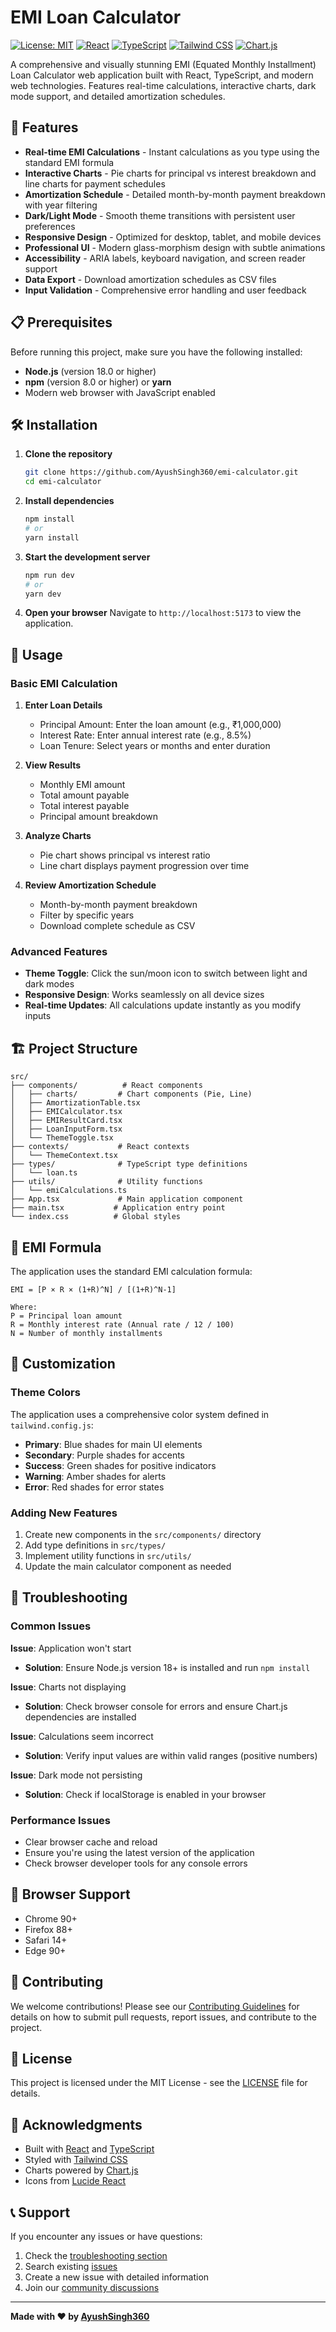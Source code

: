 # EMI Loan Calculator

[![License: MIT](https://img.shields.io/badge/License-MIT-yellow.svg)](https://opensource.org/licenses/MIT)
[![React](https://img.shields.io/badge/React-18.3.1-blue.svg)](https://reactjs.org/)
[![TypeScript](https://img.shields.io/badge/TypeScript-5.5.3-blue.svg)](https://www.typescriptlang.org/)
[![Tailwind CSS](https://img.shields.io/badge/Tailwind_CSS-3.4.1-38B2AC.svg)](https://tailwindcss.com/)
[![Chart.js](https://img.shields.io/badge/Chart.js-4.5.0-FF6384.svg)](https://www.chartjs.org/)

A comprehensive and visually stunning EMI (Equated Monthly Installment) Loan Calculator web application built with React, TypeScript, and modern web technologies. Features real-time calculations, interactive charts, dark mode support, and detailed amortization schedules.

## 🚀 Features

- **Real-time EMI Calculations** - Instant calculations as you type using the standard EMI formula
- **Interactive Charts** - Pie charts for principal vs interest breakdown and line charts for payment schedules
- **Amortization Schedule** - Detailed month-by-month payment breakdown with year filtering
- **Dark/Light Mode** - Smooth theme transitions with persistent user preferences
- **Responsive Design** - Optimized for desktop, tablet, and mobile devices
- **Professional UI** - Modern glass-morphism design with subtle animations
- **Accessibility** - ARIA labels, keyboard navigation, and screen reader support
- **Data Export** - Download amortization schedules as CSV files
- **Input Validation** - Comprehensive error handling and user feedback

## 📋 Prerequisites

Before running this project, make sure you have the following installed:

- **Node.js** (version 18.0 or higher)
- **npm** (version 8.0 or higher) or **yarn**
- Modern web browser with JavaScript enabled

## 🛠️ Installation

1. **Clone the repository**
   ```bash
   git clone https://github.com/AyushSingh360/emi-calculator.git
   cd emi-calculator
   ```

2. **Install dependencies**
   ```bash
   npm install
   # or
   yarn install
   ```

3. **Start the development server**
   ```bash
   npm run dev
   # or
   yarn dev
   ```

4. **Open your browser**
   Navigate to `http://localhost:5173` to view the application.

## 🎯 Usage

### Basic EMI Calculation

1. **Enter Loan Details**
   - Principal Amount: Enter the loan amount (e.g., ₹1,000,000)
   - Interest Rate: Enter annual interest rate (e.g., 8.5%)
   - Loan Tenure: Select years or months and enter duration

2. **View Results**
   - Monthly EMI amount
   - Total amount payable
   - Total interest payable
   - Principal amount breakdown

3. **Analyze Charts**
   - Pie chart shows principal vs interest ratio
   - Line chart displays payment progression over time

4. **Review Amortization Schedule**
   - Month-by-month payment breakdown
   - Filter by specific years
   - Download complete schedule as CSV

### Advanced Features

- **Theme Toggle**: Click the sun/moon icon to switch between light and dark modes
- **Responsive Design**: Works seamlessly on all device sizes
- **Real-time Updates**: All calculations update instantly as you modify inputs

## 🏗️ Project Structure

```
src/
├── components/          # React components
│   ├── charts/         # Chart components (Pie, Line)
│   ├── AmortizationTable.tsx
│   ├── EMICalculator.tsx
│   ├── EMIResultCard.tsx
│   ├── LoanInputForm.tsx
│   └── ThemeToggle.tsx
├── contexts/           # React contexts
│   └── ThemeContext.tsx
├── types/              # TypeScript type definitions
│   └── loan.ts
├── utils/              # Utility functions
│   └── emiCalculations.ts
├── App.tsx             # Main application component
├── main.tsx           # Application entry point
└── index.css          # Global styles
```

## 🧮 EMI Formula

The application uses the standard EMI calculation formula:

```
EMI = [P × R × (1+R)^N] / [(1+R)^N-1]

Where:
P = Principal loan amount
R = Monthly interest rate (Annual rate / 12 / 100)
N = Number of monthly installments
```

## 🎨 Customization

### Theme Colors

The application uses a comprehensive color system defined in `tailwind.config.js`:

- **Primary**: Blue shades for main UI elements
- **Secondary**: Purple shades for accents
- **Success**: Green shades for positive indicators
- **Warning**: Amber shades for alerts
- **Error**: Red shades for error states

### Adding New Features

1. Create new components in the `src/components/` directory
2. Add type definitions in `src/types/`
3. Implement utility functions in `src/utils/`
4. Update the main calculator component as needed

## 🔧 Troubleshooting

### Common Issues

**Issue**: Application won't start
- **Solution**: Ensure Node.js version 18+ is installed and run `npm install`

**Issue**: Charts not displaying
- **Solution**: Check browser console for errors and ensure Chart.js dependencies are installed

**Issue**: Calculations seem incorrect
- **Solution**: Verify input values are within valid ranges (positive numbers)

**Issue**: Dark mode not persisting
- **Solution**: Check if localStorage is enabled in your browser

### Performance Issues

- Clear browser cache and reload
- Ensure you're using the latest version of the application
- Check browser developer tools for any console errors

## 📱 Browser Support

- Chrome 90+
- Firefox 88+
- Safari 14+
- Edge 90+

## 🤝 Contributing

We welcome contributions! Please see our [Contributing Guidelines](CONTRIBUTING.md) for details on how to submit pull requests, report issues, and contribute to the project.

## 📄 License

This project is licensed under the MIT License - see the [LICENSE](LICENSE) file for details.

## 🙏 Acknowledgments

- Built with [React](https://reactjs.org/) and [TypeScript](https://www.typescriptlang.org/)
- Styled with [Tailwind CSS](https://tailwindcss.com/)
- Charts powered by [Chart.js](https://www.chartjs.org/)
- Icons from [Lucide React](https://lucide.dev/)

## 📞 Support

If you encounter any issues or have questions:

1. Check the [troubleshooting section](#-troubleshooting)
2. Search existing [issues](https://github.com/AyushSingh360/emi-calculator/issues)
3. Create a new issue with detailed information
4. Join our [community discussions](https://github.com/AyushSingh360/emi-calculator/discussions)

---

**Made with ❤️ by [AyushSingh360](https://github.com/AyushSingh360)**